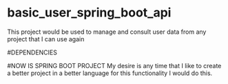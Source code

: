 # basic_user_spring_boot_api

This project would be used to manage and consult user data from any project that I can use again

#DEPENDENCIES

#NOW IS SPRING BOOT PROJECT
My desire is any time that I like to create a better project in a better language for this functionality I would do this.

